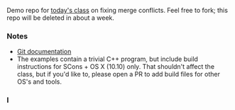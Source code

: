 Demo repo for [today's class](http://training.github.com/classes/free/#July-29-2015) on fixing merge conflicts. Feel free to fork; this repo will be deleted in about a week.

### Notes
- [Git documentation](http://git-scm.com/docs)
- The examples contain a trivial C++ program, but include build instructions for SCons + OS X (10.10) only. That shouldn't affect the class, but if you'd like to, please open a PR to add build files for other OS's and tools.


### I 